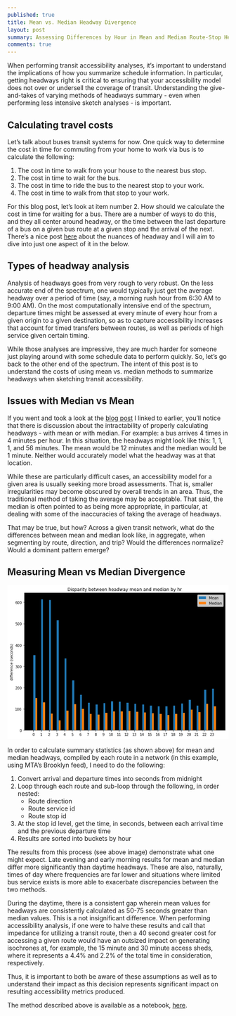 ```yaml
---
published: true
title: Mean vs. Median Headway Divergence
layout: post
summary: Assessing Differences by Hour in Mean and Median Route-Stop Headways
comments: true
---
```


When performing transit accessibility analyses, it’s important to understand the implications of how you summarize schedule information. In particular, getting headways right is critical to ensuring that your accessibility model does not over or undersell the coverage of transit. Understanding the give-and-takes of varying methods of headways summary - even when performing less intensive sketch analyses - is important. 

## Calculating travel costs

Let’s talk about buses transit systems for now. One quick way to determine the cost in time for commuting from your home to work via bus is to calculate the following:

1. The cost in time to walk from your house to the nearest bus stop.
2. The cost in time to wait for the bus.
3. The cost in time to ride the bus to the nearest stop to your work.
4. The cost in time to walk from that stop to your work.

For this blog post, let’s look at item number 2. How should we calculate the cost in time for waiting for a bus. There are a number of ways to do this, and they all center around headway, or the time between the last departure of a bus on a given bus route at a given stop and the arrival of the next. There’s a nice post [here](http://www.nearimprov.com/what-is-a-headway/) about the nuances of headway and I will aim to dive into just one aspect of it in the below.

## Types of headway analysis

Analysis of headways goes from very rough to very robust. On the less accurate end of the spectrum, one would typically just get the average headway over a period of time (say, a morning rush hour from 6:30 AM to 9:00 AM). On the most computationally intensive end of the spectrum, departure times might be assessed at every minute of every hour from a given origin to a given destination, so as to capture accessibility increases that account for timed transfers between routes, as well as periods of high service given certain timing.

While those analyses are impressive, they are much harder for someone just playing around with some schedule data to perform quickly. So, let’s go back to the other end of the spectrum. The intent of this post is to understand the costs of using mean vs. median methods to summarize headways when sketching transit accessibility.

## Issues with Median vs Mean

If you went and took a look at the [blog post](http://www.nearimprov.com/what-is-a-headway/) I linked to earlier, you’ll notice that there is discussion about the intractability of properly calculating headways - with mean or with median. For example: a bus arrives 4 times in 4 minutes per hour. In this situation, the headways might look like this: 1, 1, 1, and 56 minutes. The mean would be 12 minutes and the median would be 1 minute. Neither would accurately model what the headway was at that location.

While these are particularly difficult cases, an accessibility model for a given area is usually seeking more broad assessments. That is, smaller irregularities may become obscured by overall trends in an area. Thus, the traditional method of taking the average may be acceptable. That said, the median is often pointed to as being more appropriate, in particular, at dealing with some of the inaccuracies of taking the average of headways.

That may be true, but how? Across a given transit network, what do the differences between mean and median look like, in aggregate, when segmenting by route, direction, and trip? Would the differences normalize? Would a dominant pattern emerge?

## Measuring Mean vs Median Divergence

![bucketed](https://raw.githubusercontent.com/kuanb/kuanb.github.io/master/images/_posts/mean-median-headways/bucketed.png)

In order to calculate summary statistics (as shown above) for mean and median headways, compiled by each route in a network (in this example, using MTA’s Brooklyn feed), I need to do the following:

1. Convert arrival and departure times into seconds from midnight
2. Loop through each route and sub-loop through the following, in order nested:
    - Route direction
    - Route service id
    - Route stop id
3. At the stop id level, get the time, in seconds, between each arrival time and the previous departure time
4. Results are sorted into buckets by hour

The results from this process (see above image) demonstrate what one might expect. Late evening and early morning results for mean and median differ more significantly than daytime headways. These are also, naturally, times of day where frequencies are far lower and situations where limited bus service exists is more able to exacerbate discrepancies between the two methods.

During the daytime, there is a consistent gap wherein mean values for headways are consistently calculated as 50-75 seconds greater than median values. This is a not insignificant difference. When performing accessibility analysis, if one were to halve these results and call that impedance for utilizing a transit route, then a 40 second greater cost for accessing a given route would have an outsized impact on generating isochrones at, for example, the 15 minute and 30 minute access sheds, where it represents a 4.4% and 2.2% of the total time in consideration, respectively.

Thus, it is important to both be aware of these assumptions as well as to understand their impact as this decision represents significant impact on resulting accessibility metrics produced.

The method described above is available as a notebook, [here](https://gist.github.com/kuanb/0b688113ce660913da3c8a370e7faaad).

